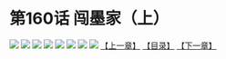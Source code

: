 # 第160话 闯墨家（上）
![](https://mhpic.xiaomingtaiji.net/comic/D/斗破苍穹拆分版/160话/1.jpg-zymk.middle.webp)
![](https://mhpic.xiaomingtaiji.net/comic/D/斗破苍穹拆分版/160话/2.jpg-zymk.middle.webp)
![](https://mhpic.xiaomingtaiji.net/comic/D/斗破苍穹拆分版/160话/3.jpg-zymk.middle.webp)
![](https://mhpic.xiaomingtaiji.net/comic/D/斗破苍穹拆分版/160话/4.jpg-zymk.middle.webp)
![](https://mhpic.xiaomingtaiji.net/comic/D/斗破苍穹拆分版/160话/5.jpg-zymk.middle.webp)
![](https://mhpic.xiaomingtaiji.net/comic/D/斗破苍穹拆分版/160话/6.jpg-zymk.middle.webp)
![](https://mhpic.xiaomingtaiji.net/comic/D/斗破苍穹拆分版/160话/7.jpg-zymk.middle.webp)
![](https://mhpic.xiaomingtaiji.net/comic/D/斗破苍穹拆分版/160话/8.jpg-zymk.middle.webp)
[【上一章】](./159.md)
[【目录】](./READMD.md)
[【下一章】](./161.md)
